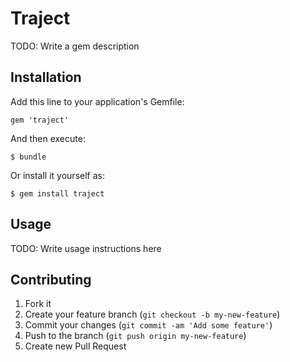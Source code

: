 # Traject

TODO: Write a gem description

## Installation

Add this line to your application's Gemfile:

    gem 'traject'

And then execute:

    $ bundle

Or install it yourself as:

    $ gem install traject

## Usage

TODO: Write usage instructions here

## Contributing

1. Fork it
2. Create your feature branch (`git checkout -b my-new-feature`)
3. Commit your changes (`git commit -am 'Add some feature'`)
4. Push to the branch (`git push origin my-new-feature`)
5. Create new Pull Request
